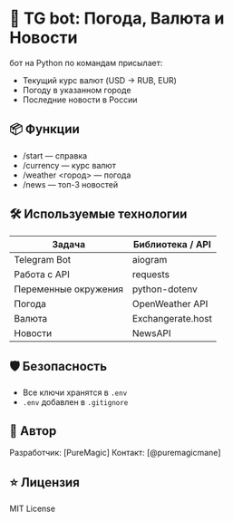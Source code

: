 # 💬 TG bot: Погода, Валюта и Новости

бот на Python по командам присылает:
- Текущий курс валют (USD → RUB, EUR)
- Погоду в указанном городе
- Последние новости в России

## 📦 Функции
- /start — справка
- /currency — курс валют
- /weather <город> — погода
- /news — топ-3 новостей

## 🛠️ Используемые технологии

| Задача                 | Библиотека / API             |
|------------------------|------------------------------|
| Telegram Bot           | aiogram                      |
| Работа с API           | requests                     |
| Переменные окружения   | python-dotenv                |
| Погода                 | OpenWeather API              |
| Валюта                 | Exchangerate.host            |
| Новости                | NewsAPI                      |


## 🛡 Безопасность

- Все ключи хранятся в `.env`
- `.env` добавлен в `.gitignore`

## 🧠 Автор

Разработчик: [PureMagic]
Контакт: [@puremagicmane]

## ⭐ Лицензия

MIT License
